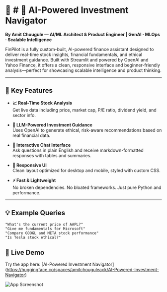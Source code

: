# 💼 # 💼 AI-Powered Investment Navigator

**By Amit Chougule — AI/ML Architect & Product Engineer | GenAI · MLOps · Scalable Intelligence**

FinPilot is a fully custom-built, AI-powered finance assistant designed to deliver real-time stock insights, financial fundamentals, and ethical investment guidance. Built with Streamlit and powered by OpenAI and Yahoo Finance, it offers a clean, responsive interface and beginner-friendly analysis—perfect for showcasing scalable intelligence and product thinking.

---

## 🌟 Key Features

- **📈 Real-Time Stock Analysis**  
  Get live data including price, market cap, P/E ratio, dividend yield, and sector info.

- **🧠 LLM-Powered Investment Guidance**  
  Uses OpenAI to generate ethical, risk-aware recommendations based on real financial data.

- **💬 Interactive Chat Interface**  
  Ask questions in plain English and receive markdown-formatted responses with tables and summaries.

- **📱 Responsive UI**  
  Clean layout optimized for desktop and mobile, styled with custom CSS.

- **⚡ Fast & Lightweight**  
  No broken dependencies. No bloated frameworks. Just pure Python and performance.

---

## 💡 Example Queries

```text
"What's the current price of AAPL?"
"Give me fundamentals for Microsoft"
"Compare GOOGL and META stock performance"
"Is Tesla stock ethical?"

```
## 🔗 Live Demo

Try the app here: [AI-Powered Investment Navigator]  (https://huggingface.co/spaces/amitchouguleack/AI-Powered-Investment-Navigator)

![App Screenshot](screenshot.png)



